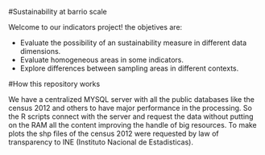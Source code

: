 #Sustainability at barrio scale

Welcome to our indicators project! the objetives are:

- Evaluate the possibility of an sustainability measure in different data dimensions.
- Evaluate homogeneous areas in some indicators.
- Explore differences between sampling areas in different contexts.

#How this repository works

We have a centralized MYSQL server with all the public databases like the census 2012 and others to have major performance in the processing. So the R scripts connect with the server and request the data without putting on the RAM all the content improving the handle of big resources. To make plots the shp files of the census 2012 were requested by law of transparency to INE (Instituto Nacional de Estadisticas). 